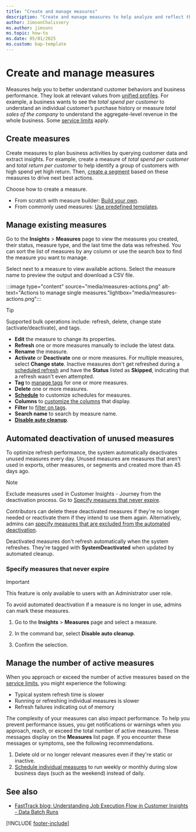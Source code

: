 ```yaml
---
title: "Create and manage measures"
description: "Create and manage measures to help analyze and reflect the performance of your business."
author: JimsonChalissery
ms.author: jimsonc
ms.topic: how-to
ms.date: 05/01/2025
ms.custom: bap-template
---
```


# Create and manage measures

Measures help you to better understand customer behaviors and business performance. They look at relevant values from [unified profiles](data-unification.md). For example, a business wants to see the *total spend per customer* to understand an individual customer’s purchase history or measure *total sales of the company* to understand the aggregate-level revenue in the whole business. Some [service limits](/dynamics365/customer-insights/service-limits) apply.

## Create measures

Create measures to plan business activities by querying customer data and extract insights. For example, create a measure of *total spend per customer* and *total return per customer* to help identify a group of customers with high spend yet high return. Then, [create a segment](segments.md) based on these measures to drive next best actions.

Choose how to create a measure.

- From scratch with measure builder: [Build your own](measure-builder.md).
- From commonly used measures: [Use predefined templates](measure-templates.md).

## Manage existing measures

Go to the **Insights** > **Measures** page to view the measures you created, their status, measure type, and the last time the data was refreshed. You can sort the list of measures by any column or use the search box to find the measure you want to manage.

Select next to a measure to view available actions. Select the measure name to preview the output and download a CSV file.

:::image type="content" source="media/measures-actions.png" alt-text="Actions to manage single measures."lightbox="media/measures-actions.png":::

> [!TIP]
> Supported bulk operations include: refresh, delete, change state (activate/deactivate), and tags.

- **Edit** the measure to change its properties.
- **Refresh** one or more measures manually to include the latest data.
- **Rename** the measure.
- **Activate** or **Deactivate** one or more measures. For multiple measures, select **Change state**. Inactive measures don't get refreshed during a [scheduled refresh](schedule-refresh.md) and have the **Status** listed as **Skipped**, indicating that a refresh wasn't even attempted.
- **Tag** to [manage tags](work-with-tags-columns.md#manage-tags) for one or more measures.
- **Delete** one or more measures.
- [**Schedule**](measures-schedule.md) to customize schedules for measures.
- **Columns** to [customize the columns](work-with-tags-columns.md#customize-columns) that display.
- **Filter** to [filter on tags](work-with-tags-columns.md#filter-on-tags).
- **Search name** to search by measure name.
- [**Disable auto cleanup**](#automated-deactivation-of-unused-measures).

## Automated deactivation of unused measures

To optimize refresh performance, the system automatically deactivates unused measures every day. Unused measures are measures that aren't used in exports, other measures, or segments and created more than 45 days ago.

> [!NOTE]
> Exclude measures used in Customer Insights - Journey from the deactivation process. Go to [Specify measures that never expire](#specify-measures-that-never-expire).

Contributors can delete these deactivated measures if they're no longer needed or reactivate them if they intend to use them again. Alternatively, admins can [specify measures that are excluded from the automated deactivation](#specify-measures-that-never-expire).

Deactivated measures don't refresh automatically when the system refreshes. They're tagged with **SystemDeactivated** when updated by automated cleanup.

### Specify measures that never expire

> [!IMPORTANT]
> This feature is only available to users with an Administrator user role.

To avoid automated deactivation if a measure is no longer in use, admins can mark these measures.

1. Go to the **Insights** > **Measures** page and select a measure.

1. In the command bar, select **Disable auto cleanup**.

1. Confirm the selection.

## Manage the number of active measures

When you approach or exceed the number of active measures based on the [service limits](service-limits.md), you might experience the following:

- Typical system refresh time is slower
- Running or refreshing individual measures is slower
- Refresh failures indicating out of memory

The complexity of your measures can also impact performance. To help you prevent performance issues, you get notifications or warnings when you approach, reach, or exceed the total number of active measures. These messages display on the **Measures** list page. If you encounter these messages or symptoms, see the following recommendations.

1. Delete old or no longer relevant measures even if they're static or inactive.
1. [Schedule individual measures](measures-schedule.md) to run weekly or monthly during slow business days (such as the weekend) instead of daily.

## See also

- [FastTrack blog: Understanding Job Execution Flow in Customer Insights - Data Batch Runs](https://community.dynamics.com/blogs/post/?postid=84fbbaaf-262b-f011-8c4e-7c1e5218b899)

[!INCLUDE [footer-include](includes/footer-banner.md)]
